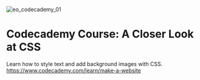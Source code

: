 ![eo_codecademy_01](https://user-images.githubusercontent.com/55994508/91650891-1b519680-ea4b-11ea-839a-dd154e76ed9d.jpg)
# Codecademy Course: A Closer Look at CSS
Learn how to style text and add background images with CSS.
https://www.codecademy.com/learn/make-a-website
